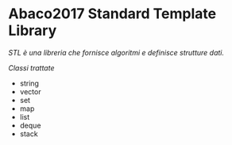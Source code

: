 # Abaco2017 Standard Template Library
*STL è una libreria che fornisce algoritmi e definisce strutture dati.*

*Classi trattate*
- string
- vector
- set
- map
- list
- deque
- stack
